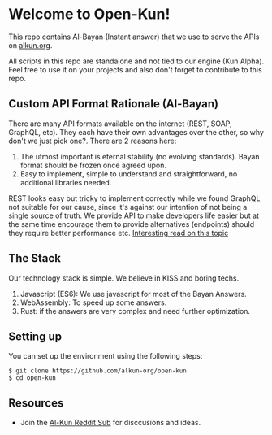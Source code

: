 # Welcome to Open-Kun!
This repo contains Al-Bayan (Instant answer) that we use to serve the APIs on [alkun.org](https://alkun.org/).

All scripts in this repo are standalone and not tied to our engine (Kun Alpha). Feel free to use it on your projects and also don't forget to contribute to this repo.

## Custom API Format Rationale (Al-Bayan)
There are many API formats available on the internet (REST, SOAP, GraphQL, etc). They each have their own advantages over the other, so why don't we just pick one?.
There are 2 reasons here:
1. The utmost important is eternal stability (no evolving standards). Bayan format should be frozen once agreed upon.
2. Easy to implement, simple to understand and straightforward, no additional libraries needed.

REST looks easy but tricky to implement correctly while we found GraphQL not suitable for our cause, since it's against our intention of not being a single source of truth. We provide API to make developers life easier but at the same time encourage them to provide alternatives (endpoints) should they require better performance etc. [Interesting read on this topic](https://fwouts.com/articles/json-over-post)


## The Stack
Our technology stack is simple. We believe in KISS and boring techs.
1. Javascript (ES6): We use javascript for most of the Bayan Answers.
2. WebAssembly: To speed up some answers.
3. Rust: if the answers are very complex and need further optimization.


## Setting up
You can set up the environment using the following steps:

```
$ git clone https://github.com/alkun-org/open-kun
$ cd open-kun
```


## Resources
- Join the [Al-Kun Reddit Sub](https://www.reddit.com/r/AlKun/) for disccusions and ideas.
